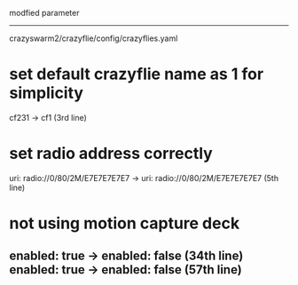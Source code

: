 modfied parameter


------------------------------------------------------------------------------
crazyswarm2/crazyflie/config/crazyflies.yaml

# set default crazyflie name as 1 for simplicity
cf231 -> cf1 (3rd line)
# set radio address correctly
uri: radio://0/80/2M/E7E7E7E7E7 -> uri: radio://0/80/2M/E7E7E7E7E7 (5th line)

# not using motion capture deck
enabled: true -> enabled: false (34th line)
enabled: true -> enabled: false (57th line)
------------------------------------------------------------------------------